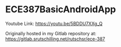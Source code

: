 # ECE387BasicAndroidApp



Youtube Link: https://youtu.be/5BDDU7XXg_Q


Originally hosted in my Gitlab repository at: https://gitlab.srutschilling.net/rutschsr/ece-387
